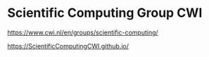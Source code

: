 # Scientific Computing Group CWI

<https://www.cwi.nl/en/groups/scientific-computing/>

<https://ScientificComputingCWI.github.io/>
